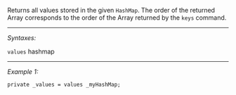 Returns all values stored in the given `HashMap`. The order of the returned Array corresponds to the order of the Array returned by the `keys` command.


---
*Syntaxes:*

`values` hashmap

---
*Example 1:*

```sqf
private _values = values _myHashMap;
```